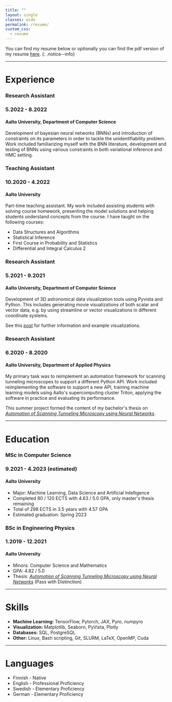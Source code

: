 ```yaml
---
title: ""
layout: single
classes: wide
permalink: /resume/
custom_css:
  - resume
---
```


You can find my resume below or optionally you can find the pdf version of my resume <a href="/assets/Veneranta_Leevi_CV.pdf">here</a>.
{: .notice--info}

<!-- 
Document viewer window for pdf resume

<object data="/assets/Veneranta_Leevi_CV.pdf" width="1000" height="1200" 
type='application/pdf' alt='This should show a pdf document viewer of my resume!' /> 
-->

---

<h1 class="fa fa-suitcase resume-header"> Experience</h1>

<div class="content-div">
  <h3 class="experience-name">Research Assistant</h3>
  <h3 class="experience-date">5.2022 - 8.2022</h3>
  <h4 class="experience-loc">Aalto University, Department of Computer Science</h4>

  <p class="experience-desc">
  Development of bayesian neural networks (BNNs) and introduction of constraints on its parameters in order to tackle the unidentifiability problem. Work included familiarizing myself with the BNN literature, development and testing of BNNs using various constraints in both variational inference and HMC setting.
  </p>
</div>

<div class="content-div">
  <h3 class="experience-name">Teaching Assistant</h3>
  <h3 class="experience-date">10.2020 - 4.2022</h3>
  <h4 class="experience-loc">Aalto University</h4>

  <p class="experience-desc" style="margin-bottom: 0.5em;">
  Part-time teaching assistant. My work included assisting students with solving course homework, presenting the model solutions and helping students understand concepts from the course. I have taught on the following courses:
  <ul class="experience-desc experience-list">
    <li>Data Structures and Algorithms</li>
    <li>Statistical Inference</li>
    <li>First Course in Probability and Statistics</li>
    <li>Differential and Integral Calculus 2</li>
  </ul>
  </p>
</div>

<div class="content-div">
  <h3 class="experience-name">Research Assistant</h3>
  <h3 class="experience-date">5.2021 - 9.2021</h3>
  <h4 class="experience-loc">Aalto University, Department of Computer Science</h4>

  <p class="experience-desc">
  Development of 3D astronomical data visualization tools using Pyvista and Python. This includes generating movie visualizations of both scalar and vector data, e.g. by using streamline or vector visualizations in different coordinate systems.
  </p>
  <p class="experience-desc">
  See this <a href="https://venleevi.github.io/pyvista-plotter/">post</a> for further information and example visualizations.
  </p>
</div>

<div class="content-div">
  <h3 class="experience-name">Research Assistant</h3>
  <h3 class="experience-date">6.2020 - 8.2020</h3>
  <h4 class="experience-loc">Aalto University, Department of Applied Physics</h4>

  <p class="experience-desc">
  My primary task was to reimplement an automation framework for scanning tunneling microscopes to support a different Python API. Work included reimplementing the software to support a new API, training machine learning models using Aalto's supercomputing cluster Triton, applying the software in practice and evaluating its performance. 
  </p>
  <p class="experience-desc">This summer project formed the content of my bachelor's thesis on <a href="https://aaltodoc.aalto.fi/handle/123456789/97631"><i>Automation of Scanning Tunneling Microscopy using Neural Networks</i></a>.
  </p>
</div>

---

<h1 class="fas fa-graduation-cap resume-header"> Education</h1>

<div class="content-div">
  <h3 class="experience-name">MSc in Computer Science</h3>
  <h3 class="experience-date">9.2021 - 4.2023 (estimated)</h3>
  <h4 class="experience-loc">Aalto University</h4>
  <ul>
    <li>Major: Machine Learning, Data Science and Artificial Intelligence</li>
    <li>Completed 80 / 120 ECTS with 4.63 / 5.0 GPA, only master's thesis remaining</li>
    <li>Total of 298 ECTS in 3.5 years with 4.57 GPA</li>
    <li>Estimated graduation: Spring 2023</li>
  </ul>
</div>

<div class="content-div">
  <h3 class="experience-name">BSc in Engineering Physics</h3>
  <h3 class="experience-date">1.2019 - 12.2021</h3>
  <h4 class="experience-loc">Aalto University</h4>
  <ul>
    <li>Minors: Computer Science and Mathematics</li>
    <li>GPA: 4.82 / 5.0</li>
    <li>Thesis: <a href="https://aaltodoc.aalto.fi/handle/123456789/97631"><i>Automation of Scanning Tunneling Microscopy using Neural Networks</i></a> (Pass with Distinction)</li>
  </ul>
</div>

---

<h1 class="fa fa-cogs resume-header"> Skills</h1>
<ul>
  <li><b>Machine Learning:</b> TensorFlow, Pytorch, JAX, Pyro, numpyro</li>
  <li><b>Visualization:</b> Matplotlib, Seaborn, PyVista, Plotly</li>
  <li><b>Databases:</b> SQL, PostgreSQL</li>
  <li><b>Other:</b> Linux, Bash scripting, Git, SLURM, LaTeX, OpenMP, Cuda</li>
</ul>

---

<h1 class="fa fa-language resume-header"> Languages</h1>

<ul>
  <li>Finnish - Native</li>
  <li>English - Professional Proficiency</li>
  <li>Swedish - Elementary Proficiency</li>
  <li>German - Elementary Proficiency</li>
<ul>